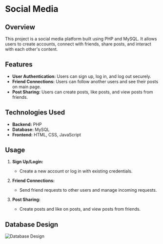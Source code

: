 # Social Media

## Overview

This project is a social media platform built using PHP and MySQL. It allows users to create accounts, connect with friends, share posts, and interact with each other's content.

## Features

- **User Authentication:** Users can sign up, log in, and log out securely.
- **Friend Connections:** Users can follow another users and see their posts on main page.
- **Post Sharing:** Users can create posts, like posts, and view posts from friends.

## Technologies Used

- **Backend:** PHP
- **Database:** MySQL
- **Frontend:** HTML, CSS, JavaScript

## Usage

1. **Sign Up/Login:**
   - Create a new account or log in with existing credentials.

2. **Friend Connections:**
   - Send friend requests to other users and manage incoming requests.

3. **Post Sharing:**
   - Create posts and like on posts, and view posts from friends.

## Database Design

![Database Design](F:\Projects\SocialMedia\data\ERD.png)
